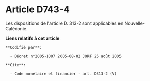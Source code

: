 # Article D743-4

Les dispositions de l'article D. 313-2 sont applicables en Nouvelle-Calédonie.

**Liens relatifs à cet article**

	**Codifié par**:

	  - Décret n°2005-1007 2005-08-02 JORF 25 août 2005

	**Cite**:

	  - Code monétaire et financier - art. D313-2 (V)
